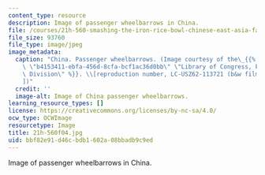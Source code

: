 ```yaml
---
content_type: resource
description: Image of passenger wheelbarrows in China.
file: /courses/21h-560-smashing-the-iron-rice-bowl-chinese-east-asia-fall-2004/bbf82e91d46cbdb1602a08bbadb9c9ed_21h-560f04.jpg
file_size: 93760
file_type: image/jpeg
image_metadata:
  caption: "China. Passenger wheelbarrows. (Image courtesy of the\_{{% resource_link\
    \ \"b4153411-ebfa-456d-8cfa-bcf1ac36d0bb\" \"Library of Congress, Prints and Photographs\
    \ Division\" %}}. \\[reproduction number, LC-USZ62-113721 (b&w film copy neg.)\\\
    ])"
  credit: ''
  image-alt: Image of China passenger wheelbarrows.
learning_resource_types: []
license: https://creativecommons.org/licenses/by-nc-sa/4.0/
ocw_type: OCWImage
resourcetype: Image
title: 21h-560f04.jpg
uid: bbf82e91-d46c-bdb1-602a-08bbadb9c9ed
---
```

Image of passenger wheelbarrows in China.